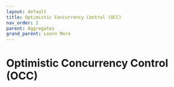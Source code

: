 ```yaml
---
layout: default
title: Optimistic Concurrency Control (OCC)
nav_order: 2
parent: Aggregates
grand_parent: Learn More
---
```


# Optimistic Concurrency Control (OCC)
